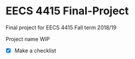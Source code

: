 # EECS 4415 Final-Project
Final project for EECS 4415 Fall term 2018/19

Project name WIP

- [x] Make a checklist
